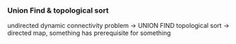 ### Union Find & topological sort
undirected dynamic connectivity problem -> UNION FIND
topological sort -> directed map, something has prerequisite for something

